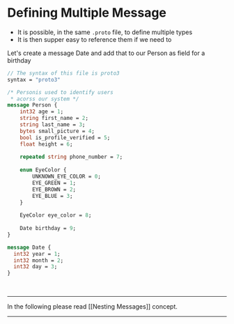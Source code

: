 # Defining Multiple Message

- It is possible, in the same `.proto` file, to define multiple types
- It is then supper easy to reference them if we need to

Let's create a message Date and add that to our Person as field for a birthday

```protobuf
// The syntax of this file is proto3
syntax = "proto3"

/* Personis used to identify users
 * acorss our system */
message Person {
	int32 age = 1;
	string first_name = 2;
	string last_name = 3;
	bytes small_picture = 4;
	bool is_profile_verified = 5;
	float height = 6;
		
	repeated string phone_number = 7;
	
	enum EyeColor {
		UNKNOWN_EYE_COLOR = 0;
		EYE_GREEN = 1;
		EYE_BROWN = 2;
		EYE_BLUE = 3;
	}
	
	EyeColor eye_color = 8;
	
	Date birthday = 9;
}

message Date {
  int32 year = 1;
  int32 month = 2;
  int32 day = 3;
}
```
&nbsp;&nbsp;

---

In the following please read [[Nesting Messages]] concept.

---